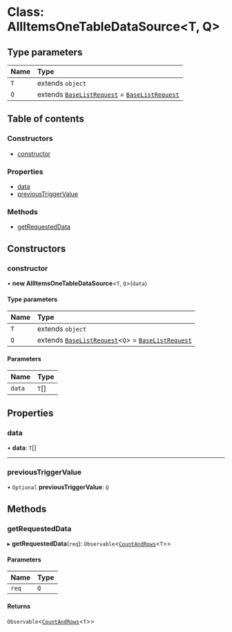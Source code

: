 # Class: AllItemsOneTableDataSource<T, Q\>

## Type parameters

| Name | Type |
| :------ | :------ |
| `T` | extends `object` |
| `Q` | extends [`BaseListRequest`](BaseListRequest.md) = [`BaseListRequest`](BaseListRequest.md) |

## Table of contents

### Constructors

- [constructor](AllItemsOneTableDataSource.md#constructor)

### Properties

- [data](AllItemsOneTableDataSource.md#data)
- [previousTriggerValue](AllItemsOneTableDataSource.md#previoustriggervalue)

### Methods

- [getRequestedData](AllItemsOneTableDataSource.md#getrequesteddata)

## Constructors

### constructor

• **new AllItemsOneTableDataSource**<`T`, `Q`\>(`data`)

#### Type parameters

| Name | Type |
| :------ | :------ |
| `T` | extends `object` |
| `Q` | extends [`BaseListRequest`](BaseListRequest.md)<`Q`\> = [`BaseListRequest`](BaseListRequest.md) |

#### Parameters

| Name | Type |
| :------ | :------ |
| `data` | `T`[] |

## Properties

### data

• **data**: `T`[]

___

### previousTriggerValue

• `Optional` **previousTriggerValue**: `Q`

## Methods

### getRequestedData

▸ **getRequestedData**(`req`): `Observable`<[`CountAndRows`](../interfaces/CountAndRows.md)<`T`\>\>

#### Parameters

| Name | Type |
| :------ | :------ |
| `req` | `Q` |

#### Returns

`Observable`<[`CountAndRows`](../interfaces/CountAndRows.md)<`T`\>\>
